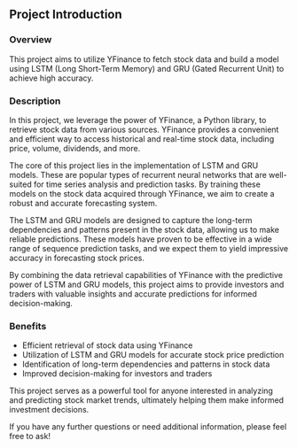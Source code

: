 ## Project Introduction

### Overview
This project aims to utilize YFinance to fetch stock data and build a model using LSTM (Long Short-Term Memory) and GRU (Gated Recurrent Unit) to achieve high accuracy.

### Description
In this project, we leverage the power of YFinance, a Python library, to retrieve stock data from various sources. YFinance provides a convenient and efficient way to access historical and real-time stock data, including price, volume, dividends, and more.

The core of this project lies in the implementation of LSTM and GRU models. These are popular types of recurrent neural networks that are well-suited for time series analysis and prediction tasks. By training these models on the stock data acquired through YFinance, we aim to create a robust and accurate forecasting system.

The LSTM and GRU models are designed to capture the long-term dependencies and patterns present in the stock data, allowing us to make reliable predictions. These models have proven to be effective in a wide range of sequence prediction tasks, and we expect them to yield impressive accuracy in forecasting stock prices.

By combining the data retrieval capabilities of YFinance with the predictive power of LSTM and GRU models, this project aims to provide investors and traders with valuable insights and accurate predictions for informed decision-making.

### Benefits
- Efficient retrieval of stock data using YFinance
- Utilization of LSTM and GRU models for accurate stock price prediction
- Identification of long-term dependencies and patterns in stock data
- Improved decision-making for investors and traders

This project serves as a powerful tool for anyone interested in analyzing and predicting stock market trends, ultimately helping them make informed investment decisions.

If you have any further questions or need additional information, please feel free to ask!


